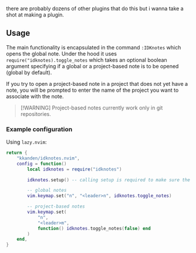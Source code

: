 there are probably dozens of other plugins that do this but i wanna take a shot
at making a plugin.

## Usage

The main functionality is encapsulated in the command `:IDKnotes` which opens
the global note. Under the hood it uses `require("idknotes).toggle_notes` which
takes an optional boolean argument specifying if a global or a project-based
note is to be opened (global by default).

If you try to open a project-based note in a project that does not yet have a
note, you will be prompted to enter the name of the project you want to
associate with the note.

> [!WARNING] Project-based notes currently work only in git repositories.

### Example configuration

Using `lazy.nvim`:

```lua
return {
    "kkanden/idknotes.nvim",
    config = function()
        local idknotes = require("idknotes")

        idknotes.setup() -- calling setup is required to make sure the plugin works

        -- global notes
        vim.keymap.set("n", "<leader>n", idknotes.toggle_notes)

        -- project-based notes
        vim.keymap.set(
            "n",
            "<leader>m",
            function() idknotes.toggle_notes(false) end
        )
    end,
}
```
